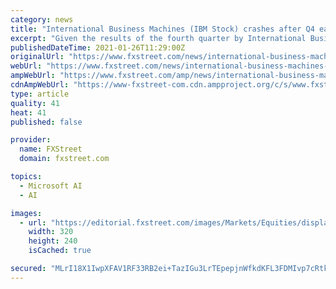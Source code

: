 ```yaml
---
category: news
title: "International Business Machines (IBM Stock) crashes after Q4 earnings results"
excerpt: "Given the results of the fourth quarter by International Business Machines, investors showed their nervousness at the constant struggle of the company to restructure its business as some of its clients have begun to store their data in cloud services provided by rivals of the company such as Amazon and Microsoft."
publishedDateTime: 2021-01-26T11:29:00Z
originalUrl: "https://www.fxstreet.com/news/international-business-machines-ibm-stock-crashes-after-q4-earnings-results-202101261128"
webUrl: "https://www.fxstreet.com/news/international-business-machines-ibm-stock-crashes-after-q4-earnings-results-202101261128"
ampWebUrl: "https://www.fxstreet.com/amp/news/international-business-machines-ibm-stock-crashes-after-q4-earnings-results-202101261128"
cdnAmpWebUrl: "https://www-fxstreet-com.cdn.ampproject.org/c/s/www.fxstreet.com/amp/news/international-business-machines-ibm-stock-crashes-after-q4-earnings-results-202101261128"
type: article
quality: 41
heat: 41
published: false

provider:
  name: FXStreet
  domain: fxstreet.com

topics:
  - Microsoft AI
  - AI

images:
  - url: "https://editorial.fxstreet.com/images/Markets/Equities/display-panel-of-daily-stock-market-59908972_Small.jpg"
    width: 320
    height: 240
    isCached: true

secured: "MLrI18X1IwpXFAV1RF33RB2ei+TazIGu3LrTEpepjnWfkdKFL3FDMIvp7cRtk1zUkObHw0m+PUvtiVYjYeIKB+21h7ltg4TmwzUvFF12Xn/2Hw8G+ZB5GA6IRjbEOSUIGlnvHJJdx7diWC+WSKa2yPaLG0udOiVOFnHVE4TEleS1sDcmHb7jc1sWX+cpS09DgcVzteVxrUsmd1zmfo5Qioe5a7lQkIS02hzmCty0M4i+ca3eB/rKauSDMZoOBtVPxY7Xv4Xakw6DsHDq0Mp9jZjIg0JCMuJZA5/ubWwfTHK/E2BoRiob/3DVmuHdQxUvejhbdFCREbAD7xe8Q6Xe0vITmImwexhqR+d9b31ddXg=;TOjeBs5DsTNrIF2VhlQCAA=="
---
```


